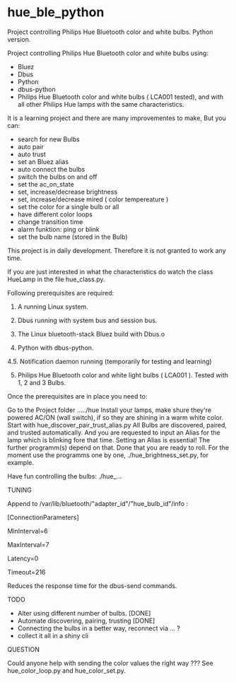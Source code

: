 # hue_ble_python
Project controlling Philips Hue Bluetooth color and white bulbs. Python version.

Project controlling Philips Hue Bluetooth color and white bulbs using:
- Bluez
- Dbus
- Python 
- dbus-python
- Philips Hue Bluetooth color and white bulbs ( LCA001 tested),
  and with all other Philips Hue lamps with the same characteristics.

It is a learning project and there are many improvementes to make,
But you can:
- search for new Bulbs
- auto pair
- auto trust
- set an Bluez alias
- auto connect the bulbs
- switch the bulbs on and off
- set the ac_on_state
- set, increase/decrease brightness
- set, increase/decrease mired ( color tempereature )
- set the color for a single bulb or all
- have different color loops
- change transition time
- alarm funktion: ping or blink  
- set the bulb name (stored in the Bulb)

This project is in daily development.
Therefore it is not granted to work any time.

If you are just interested in what the characteristics do
watch the class HueLamp in the file hue_class.py.


Following prerequisites are required:

1. A running Linux system.

2. Dbus running with system bus and session bus.

3. The Linux bluetooth-stack Bluez build with Dbus.o

4. Python with dbus-python.

4.5. Notification daemon running (temporarily for testing and learning)

5. Philips Hue Bluetooth color and white light bulbs ( LCA001 ).
   Tested with 1, 2 and 3 Bulbs.


Once the prerequisites are in place you need to:

Go to the Project folder ...../hue
Install your lamps, make shure they're powered AC/ON (wall switch),
if so they are shining in a warm white color.
Start with hue_discover_pair_trust_alias.py
All Bulbs are discovered, paired, and trusted automatically.
And you are requested to input an Alias for the lamp which is
blinking fore that time. Setting an Alias is essential!
The further programm(s) depend on that.
Done that you are ready to roll.
For the moment use the programms one by one, ./hue_brightness_set.py,
for example.
 

Have fun controlling the bulbs: ./hue_...


TUNING

Append to /var/lib/bluetooth/"adapter_id"/"hue_bulb_id"/info :
 
[ConnectionParameters]

MinInterval=6

MaxInterval=7

Latency=0

Timeout=216
	
Reduces the response time for the dbus-send commands.


TODO

- Alter using different number of bulbs. [DONE]
- Automate discovering, pairing, trusting  [DONE]
- Connecting the bulbs in a better way, reconnect via ... ?
- collect it all in a shiny cli


QUESTION

Could anyone help with sending the color values the right way ???
See hue_color_loop.py and hue_color_set.py.


